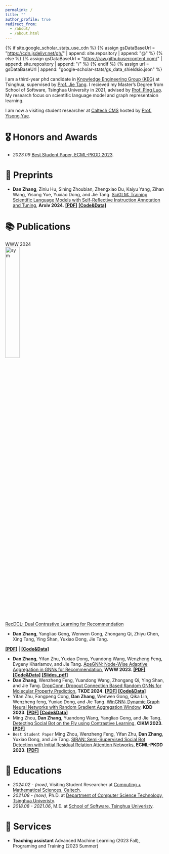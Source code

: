 ```yaml
---
permalink: /
title: ""
author_profile: true
redirect_from: 
  - /about/
  - /about.html
---
```

{% if site.google_scholar_stats_use_cdn %}
{% assign gsDataBaseUrl = "https://cdn.jsdelivr.net/gh/" | append: site.repository | append: "@" %}
{% else %}
{% assign gsDataBaseUrl = "https://raw.githubusercontent.com/" | append: site.repository | append: "/" %}
{% endif %}
{% assign url = gsDataBaseUrl | append: "google-scholar-stats/gs_data_shieldsio.json" %}

<span class='anchor' id='about-me'></span>

I am a third-year phd candidate in [Knowledge Engineering Group (KEG)](https://keg.cs.tsinghua.edu.cn/) at Tsinghua, supervised by [Prof. Jie Tang](https://scholar.google.ca/citations?user=n1zDCkQAAAAJ&hl=en). I recieved my Master’s Degree from School of Software, Tsinghua University in 2021, advised by [Prof. Ping Luo](https://www.thss.tsinghua.edu.cn/faculty/luoping.htm). My research focus on scientific language model and graph representaion learning.

I am now a visiting student researcher at [Caltech CMS](https://www.cms.caltech.edu/) hosted by [Prof. Yisong Yue](http://www.yisongyue.com/).

<!-- Click [here](https://jin-ying.github.io/files/resume.pdf) to see my updated CV. -->

# 🎖 Honors and Awards

- *2023.09* [Best Student Paper, ECML-PKDD 2023](https://2023.ecmlpkdd.org/program/awards/).

<!-- # 🔥 News

- *2022.02*:  🎉🎉 Lorem ipsum dolor sit amet, consectetur adipiscing elit. Vivamus ornare aliquet ipsum, ac tempus justo dapibus sit amet.
- *2022.02*:  🎉🎉 Lorem ipsum dolor sit amet, consectetur adipiscing elit. Vivamus ornare aliquet ipsum, ac tempus justo dapibus sit amet. -->

# 📝 Preprints

- **Dan Zhang**, Ziniu Hu, Sining Zhoubian, Zhengxiao Du, Kaiyu Yang, Zihan Wang, Yisong Yue, Yuxiao Dong, and Jie Tang. [SciGLM: Training Scientific Language Models with Self-Reflective Instruction Annotation and Tuning](https://arxiv.org/abs/2401.07950), **Arxiv 2024**. [**[PDF]**](https://arxiv.org/abs/2401.07950) [**[Code&Data]**](https://github.com/THUDM/SciGLM)

# 📚 Publications

<div class='paper-box'><div class='paper-box-image'><div><div class="badge">WWW 2024</div><img src='../../images/BCL_FCL.png' alt="sym" width="30%"></div></div>
<div class='paper-box-text' markdown="1">

[RecDCL: Dual Contrastive Learning for Recommendation](https://arxiv.org/pdf/2401.15635.pdf)

- **Dan Zhang**, Yangliao Geng, Wenwen Gong, Zhongang Qi, Zhiyu Chen, Xing Tang, Ying Shan, Yuxiao Dong, Jie Tang. 

[**[PDF]**](https://arxiv.org/abs/2401.15635) \| [**[Code&Data]**](https://github.com/THUDM/RecDCL)
</div>
</div>

<!-- - **Dan Zhang**, Yangliao Geng, Wenwen Gong, Zhongang Qi, Zhiyu Chen, Xing Tang, Ying Shan, Yuxiao Dong, Jie Tang. [RecDCL: Dual Contrastive Learning for Recommendation](https://arxiv.org/pdf/2401.15635.pdf), **WWW 2024**. [**[PDF]**](https://arxiv.org/abs/2401.15635) [**[Code&Data]**](https://github.com/THUDM/RecDCL) -->

- **Dan Zhang**, Yifan Zhu, Yuxiao Dong, Yuandong Wang, Wenzheng Feng, Evgeny Kharlamov, and Jie Tang. [ApeGNN: Node-Wise Adaptive Aggregation in GNNs for Recommendation](https://keg.cs.tsinghua.edu.cn/jietang/publications/WWW23-Zhang-ApeGNN.pdf), **WWW 2023**. [**[PDF]**](https://keg.cs.tsinghua.edu.cn/jietang/publications/WWW23-Zhang-ApeGNN.pdf) [**[Code&Data]**](https://github.com/THUDM/ApeGNN) [**[Slides_pdf]**](https://github.com/THUDM/ApeGNN/blob/main/WWW'23%20ApeGNN%20Pre-final.pdf)
- **Dan Zhang**, Wenzheng Feng, Yuandong Wang, Zhongang Qi, Ying Shan, and Jie Tang. [DropConn: Dropout Connection Based Random GNNs for Molecular Property Prediction](https://ieeexplore.ieee.org/document/10164235), **TKDE 2024**. [**[PDF]**](https://ieeexplore.ieee.org/document/10164235) [**[Code&Data]**](https://github.com/THUDM/DropConn)
- Yifan Zhu, Fangpeng Cong, **Dan Zhang**, Wenwen Gong, Qika Lin, Wenzheng feng, Yuxiao Dong, and Jie Tang. [WinGNN: Dynamic Graph Neural Networks with Random Gradient Aggregation Window](https://dl.acm.org/doi/pdf/10.1145/3580305.3599551), **KDD 2023**. [**[PDF]**](https://dl.acm.org/doi/pdf/10.1145/3580305.3599551) [**[Code&Data]**](https://github.com/thudm/WinGNN)
- Ming Zhou, **Dan Zhang**, Yuandong Wang, Yangliao Geng, and Jie Tang. [Detecting Social Bot on the Fly using Contrastive Learning](https://dl.acm.org/doi/pdf/10.1145/3583780.3615468), **CIKM 2023**. [**[PDF]**](https://dl.acm.org/doi/pdf/10.1145/3583780.3615468)
- ``Best Student Paper`` Ming Zhou, Wenzheng Feng, Yifan Zhu, **Dan Zhang**, Yuxiao Dong, and Jie Tang. [SIRAN: Semi-Supervised Social Bot Detection with Initial Residual Relation Attention Networks](https://keg.cs.tsinghua.edu.cn/jietang/publications/PKDD23-Zhou-et-al-social-bot.pdf), **ECML-PKDD 2023**. [**[PDF]**](https://keg.cs.tsinghua.edu.cn/jietang/publications/PKDD23-Zhou-et-al-social-bot.pdf)

# 📖 Educations

- *2024.02 - (now)*, Visiting Student Researcher at [Computing + Mathematical Sciences, Caltech](https://www.cms.caltech.edu/).
- *2021.08 - (now)*, Ph.D. at [Department of Computer Science Technology, Tsinghua Univeristy](https://www.cs.tsinghua.edu.cn/).
- *2018.08 - 2021.06*, M.E. at [School of Software, Tsinghua Univeristy](https://www.thss.tsinghua.edu.cn/).

<!-- # 💬 Invited Talks

- *2021.06*, Lorem ipsum dolor sit amet, consectetur adipiscing elit. Vivamus ornare aliquet ipsum, ac tempus justo dapibus sit amet.
- *2021.03*, Lorem ipsum dolor sit amet, consectetur adipiscing elit. Vivamus ornare aliquet ipsum, ac tempus justo dapibus sit amet.  \| [\[video\]](https://github.com/)

# 💻 Internships

- *2023.08 - 2024.02*, [Zhipu AI](https://www.zhipuai.cn/), Beijing, China. -->

# 💬 Services
- **Teaching assistant** Advanced Machine Learning (2023 Fall), Programing and Training (2023 Summer)
